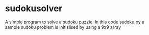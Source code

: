 # sudokusolver
 A simple program to solve a sudoku puzzle. In this code sudoku.py a sample sudoku problem is initislised by using a 9x9 array
